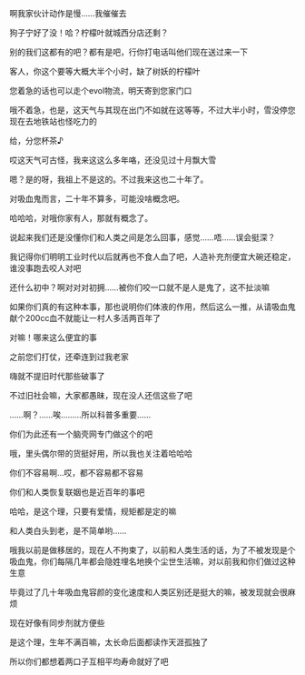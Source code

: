 啊我家伙计动作是慢……我催催去

狗子宁好了没！哈？柠檬叶就城西分店还剩？

别的我们这都有的吧？都有是吧，行你打电话叫他们现在送过来一下

客人，你这个要等大概大半个小时，缺了树妖的柠檬叶

您着急的话也可以走个evol物流，明天寄到您家门口

哦不着急，也是，这天气与其现在出门不如就在这等等，不过大半小时，雪没停您现在去地铁站也怪吃力的

给，分您杯茶♪

哎这天气可古怪，我来这这么多年咯，还没见过十月飘大雪

嗯？是的呀，我祖上不是这的。不过我来这也二十年了。

对吸血鬼而言，二十年不算多，可能没啥概念吧。

哈哈哈，对哦你家有人，那就有概念了。

说起来我们还是没懂你们和人类之间是怎么回事，感觉……唔……误会挺深？

我记得你们明明工业时代以后就再也不食人血了吧，人造补充剂便宜大碗还稳定，谁没事跑去咬人对吧

还什么初中？啊对对对初拥……被你们咬一口就不是人是鬼了，这不扯淡嘛

如果你们真的有这种本事，那也说明你们体液的作用，然后这么一推，从请吸血鬼献个200cc血不就能让一村人多活两百年了

对嘛！哪来这么便宜的事

之前您们打仗，还牵连到过我老家

嗨就不提旧时代那些破事了

不过旧社会嘛，大家都愚昧，现在没人还信这些了吧

……啊？……唉………所以科普多重要……

你们为此还有一个脑壳网专门做这个的吧

哦，里头偶尔带的货挺好用，所以我也关注着哈哈哈

你们不容易啊…哎，都不容易都不容易

你们和人类恢复联姻也是近百年的事吧

哈哈，是这个理，只要有爱情，规矩都是定的嘛

和人类白头到老，是不简单哟……

哦我以前是做移居的，现在人不拘束了，以前和人类生活的话，为了不被发现是个吸血鬼，你们每隔几年都会隐姓埋名地换个尘世生活嘛，对以前我和你们做过这种生意

毕竟过了几十年吸血鬼容颜的变化速度和人类区别还是挺大的嘛，被发现就会很麻烦

现在好像有同步剂就方便些

是这个理，生年不满百嘛，太长命后面都读作天涯孤独了

所以你们都想着两口子互相平均寿命就好了吧